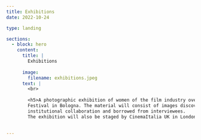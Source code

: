 ```yaml
---
title: Exhibitions
date: 2022-10-24

type: landing

sections:
  - block: hero
    content:
      title: |
        Exhibitions
        
      image:
        filename: exhibitions.jpeg
      text: |
        <br>
        
        <h5>A photographic exhibition of women of the film industry over the period 1940s – 1980s will be held at Il Cinema Ritrovato 
        Festival in Bologna. The material will consist of images discovered in the course of archival research, obtained through 
        institutional collaboration and borrowed from interviewees.
        The exhibition will also be staged by CinemaItalia UK in London and then integrated into the digital archive. </h5>
 

--- 
```




